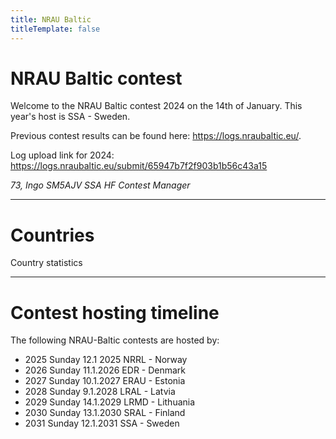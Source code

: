 ```yaml
---
title: NRAU Baltic
titleTemplate: false
---
```


# NRAU Baltic contest

Welcome to the NRAU Baltic contest 2024 on the 14th of January. This year's host is SSA - Sweden. 

Previous contest results can be found here: https://logs.nraubaltic.eu/. 

Log upload link for 2024: https://logs.nraubaltic.eu/submit/65947b7f2f903b1b56c43a15

_73, Ingo SM5AJV SSA HF Contest Manager_

---

<script setup lang="ts">
import { ref, computed } from 'vue'
// import Listbox from '@/theme/Listbox.vue'
import CountryLineChart from '@/components/CountryLineChart.vue'

import { data as results } from "@/results.data.ts";

</script>

# Countries

Country statistics

<CountryLineChart />

---

# Contest hosting timeline

The following NRAU-Baltic contests are hosted by:

- 2025 Sunday 12.1 2025 NRRL - Norway
- 2026 Sunday 11.1.2026 EDR - Denmark
- 2027 Sunday 10.1.2027 ERAU - Estonia
- 2028 Sunday 9.1.2028 LRAL - Latvia
- 2029 Sunday 14.1.2029 LRMD - Lithuania
- 2030 Sunday 13.1.2030 SRAL - Finland
- 2031 Sunday 12.1.2031 SSA - Sweden
